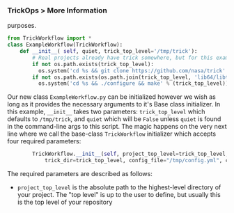 ### TrickOps > More Information

 purposes.

```python
from TrickWorkflow import *
class ExampleWorkflow(TrickWorkflow):
    def __init__( self, quiet, trick_top_level='/tmp/trick'):
        # Real projects already have trick somewhere, but for this example, just clone & build it
        if not os.path.exists(trick_top_level):
          os.system('cd %s && git clone https://github.com/nasa/trick' % (os.path.dirname(trick_top_level)))
        if not os.path.exists(os.path.join(trick_top_level, 'lib64/libtrick.a')):
          os.system('cd %s && ./configure && make' % (trick_top_level))
```
Our new class `ExampleWorkflow.py` can be initialized however we wish as long as it provides the necessary arguments to it's Base class initializer. In this example, `__init__` takes two parameters: `trick_top_level`  which defaults to `/tmp/trick`, and `quiet` which will be `False` unless `quiet` is found in the command-line args to this script. The magic happens on the very next line where we call the base-class `TrickWorkflow` initializer which accepts four required parameters:

```python
        TrickWorkflow.__init__(self, project_top_level=trick_top_level, log_dir='/tmp/',
            trick_dir=trick_top_level, config_file="/tmp/config.yml", cpus=3, quiet=quiet)
```
The required parameters are described as follows:
* `project_top_level` is the absolute path to the highest-level directory of your project.  The "top level" is up to the user to define, but usually this is the top level of your repository
